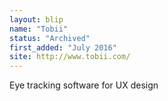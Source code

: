 ```yaml
---
layout: blip
name: "Tobii"
status: "Archived"
first_added: "July 2016"
site: http://www.tobii.com/
---
```

Eye tracking software for UX design